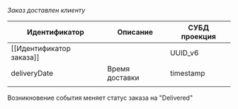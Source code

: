 *Заказ доставлен клиенту*

| Идентификатор            | Описание       | СУБД проекция |
| ------------------------ | -------------- | ------------- |
| [[Идентификатор заказа]] |                | UUID_v6       |
| deliveryDate             | Время доставки | timestamp     |
|                          |                |               |

Возникновение события меняет статус заказа на "Delivered"